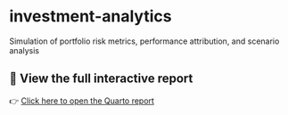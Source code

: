 # investment-analytics
Simulation of portfolio risk metrics, performance attribution, and scenario analysis



## 🔗 View the full interactive report

👉 [Click here to open the Quarto report](https://ruchimal3586.github.io/investment-analytics/01-risk-analysis.html)